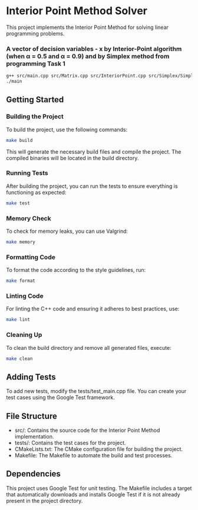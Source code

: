 # Interior Point Method Solver

This project implements the Interior Point Method for solving linear programming problems. 

### A vector of decision variables - x by Interior-Point algorithm (when α = 0.5 and α = 0.9) and by Simplex method from programming Task 1

```bash
g++ src/main.cpp src/Matrix.cpp src/InteriorPoint.cpp src/Simplex/Simplex.cpp -o main
./main
```

## Getting Started

### Building the Project

To build the project, use the following commands:

```bash
make build
```

This will generate the necessary build files and compile the project. The compiled binaries will be located in the build directory.

### Running Tests
After building the project, you can run the tests to ensure everything is functioning as expected:
```bash
make test
```
### Memory Check
To check for memory leaks, you can use Valgrind:

```bash
make memory
```

### Formatting Code
To format the code according to the style guidelines, run:

```bash
make format
```

### Linting Code
For linting the C++ code and ensuring it adheres to best practices, use:

```bash
make lint
```

### Cleaning Up
To clean the build directory and remove all generated files, execute:

```bash
make clean
```
## Adding Tests
To add new tests, modify the tests/test_main.cpp file. You can create your test cases using the Google Test framework.

## File Structure
- src/: Contains the source code for the Interior Point Method implementation.
- tests/: Contains the test cases for the project.
- CMakeLists.txt: The CMake configuration file for building the project.
- Makefile: The Makefile to automate the build and test processes.

## Dependencies

This project uses Google Test for unit testing. The Makefile includes a target that automatically downloads and installs Google Test if it is not already present in the project directory.

